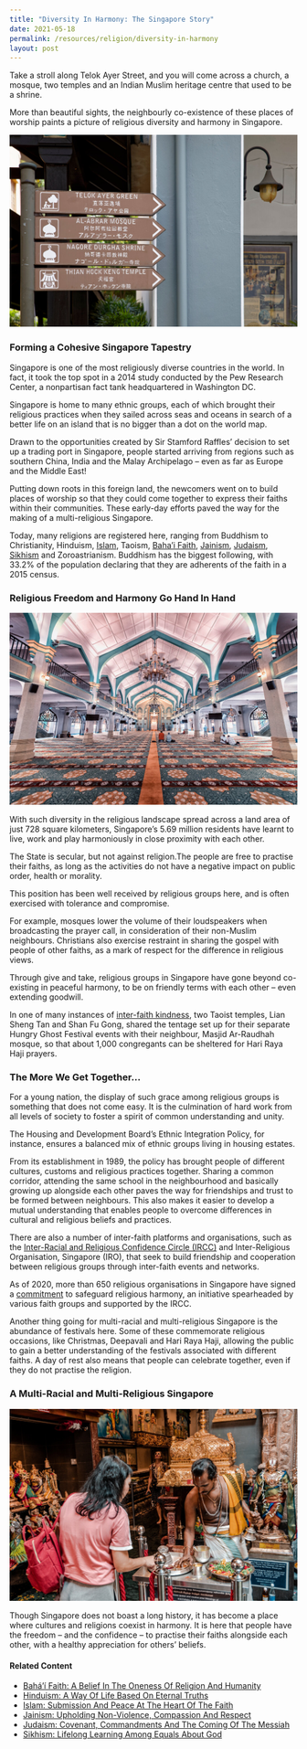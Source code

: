 ```yaml
---
title: "Diversity In Harmony: The Singapore Story"
date: 2021-05-18
permalink: /resources/religion/diversity-in-harmony
layout: post
---
```

Take a stroll along Telok Ayer Street, and you will come across a church, a mosque, two temples and an Indian Muslim heritage centre that used to be a shrine.
 
More than beautiful sights, the neighbourly co-existence of these places of worship paints a picture of religious diversity and harmony in Singapore.

![Telok Ayer Street](/images/religion/telok-ayer-street-signs.jpg)
 
### Forming a Cohesive Singapore Tapestry 
 
Singapore is one of the most religiously diverse countries in the world. In fact, it took the top spot in a 2014 study conducted by the Pew Research Center, a nonpartisan fact tank headquartered in Washington DC.
 
Singapore is home to many ethnic groups, each of which brought their religious practices when they sailed across seas and oceans in search of a better life on an island that is no bigger than a dot on the world map.
 
Drawn to the opportunities created by Sir Stamford Raffles’ decision to set up a trading port in Singapore, people started arriving from regions such as southern China, India and the Malay Archipelago – even as far as Europe and the Middle East!
 
Putting down roots in this foreign land, the newcomers went on to build places of worship so that they could come together to express their faiths within their communities. These early-day efforts paved the way for the making of a multi-religious Singapore.
 
Today, many religions are registered here, ranging from Buddhism to Christianity, Hinduism, [Islam](https://www.ircc.sg/resources/religion/islam), Taoism, [Baha’i Faith](https://www.ircc.sg/resources/religion/bahai-faith), [Jainism](https://www.ircc.sg/resources/religion/jainism), [Judaism](https://www.ircc.sg/resources/religion/judaism), [Sikhism](https://www.ircc.sg/resources/religion/sikhism) and Zoroastrianism. Buddhism has the biggest following, with 33.2% of the population declaring that they are adherents of the faith in a 2015 census.
 
### Religious Freedom and Harmony Go Hand In Hand
 
![Interior of Sultan Mosque, Singapore](/images/religion/singapore-sultan-mosque-interior.jpg)

With such diversity in the religious landscape spread across a land area of just 728 square kilometers, Singapore’s 5.69 million residents have learnt to live, work and play harmoniously in close proximity with each other.
 
The State is secular, but not against religion.The people are free to practise their faiths, as long as the activities do not have a negative impact on public order, health or morality.
 
This position has been well received by religious groups here, and is often exercised with tolerance and compromise.
 
For example, mosques lower the volume of their loudspeakers when broadcasting the prayer call, in consideration of their non-Muslim neighbours. Christians also exercise restraint in sharing the gospel with people of other faiths, as a mark of respect for the difference in religious views.
 
Through give and take, religious groups in Singapore have gone beyond co-existing in peaceful harmony, to be on friendly terms with each other – even extending goodwill.
 
In one of many instances of <a href=" https://www.straitstimes.com/singapore/multi-religious-cooperation-bukit-batok-temples-keep-tentage-erected-for-muslim" target="_blank">inter-faith kindness</a>, two Taoist temples, Lian Sheng Tan and Shan Fu Gong, shared the tentage set up for their separate Hungry Ghost Festival events with their neighbour, Masjid Ar-Raudhah mosque, so that about 1,000 congregants can be sheltered for Hari Raya Haji prayers.
 
### The More We Get Together…
 
For a young nation, the display of such grace among religious groups is something that does not come easy. It is the culmination of hard work from all levels of society to foster a spirit of common understanding and unity.
 
The Housing and Development Board’s Ethnic Integration Policy, for instance, ensures a balanced mix of ethnic groups living in housing estates.
 
From its establishment in 1989, the policy has brought people of different cultures, customs and religious practices together. Sharing a common corridor, attending the same school in the neighbourhood and basically growing up alongside each other paves the way for friendships and trust to be formed between neighbours. This also makes it easier to develop a mutual understanding that enables people to overcome differences in cultural and religious beliefs and practices.
 
There are also a number of inter-faith platforms and organisations, such as the [Inter-Racial and Religious Confidence Circle (IRCC)](https://www.ircc.sg/about-ircc) and Inter-Religious Organisation, Singapore (IRO), that seek to build friendship and cooperation between religious groups through inter-faith events and networks.
 
As of 2020, more than 650 religious organisations in Singapore have signed a [commitment](https://www.ircc.sg/commitment-to-safeguard-religious-harmony/) to safeguard religious harmony, an initiative spearheaded by various faith groups and supported by the IRCC. 
 
Another thing going for multi-racial and multi-religious Singapore is the abundance of festivals here. Some of these commemorate religious occasions, like Christmas, Deepavali and Hari Raya Haji, allowing the public to gain a better understanding of the festivals associated with different faiths. A day of rest also means that people can celebrate together, even if they do not practise the religion.
 
### A Multi-Racial and Multi-Religious Singapore

![Sri Krishana Temple, Singapore](/images/religion/sri-krishnan-temple.jpg)

Though Singapore does not boast a long history, it has become a place where cultures and religions coexist in harmony. It is here that people have the freedom – and the confidence – to practise their faiths alongside each other, with a healthy appreciation for others’ beliefs.

#### Related Content
* [Bahá’í Faith: A Belief In The Oneness Of Religion And Humanity](https://www.ircc.sg/resources/religion/bahai-faith)
* [Hinduism: A Way Of Life Based On Eternal Truths](https://www.ircc.sg/resources/religion/hinduism)
* [Islam: Submission And Peace At The Heart Of The Faith](https://www.ircc.sg/resources/religion/islam)
* [Jainism: Upholding Non-Violence, Compassion And Respect](https://www.ircc.sg/resources/religion/jainism)
* [Judaism: Covenant, Commandments And The Coming Of The Messiah](https://www.ircc.sg/resources/religion/judaism)
* [Sikhism: Lifelong Learning Among Equals About God](https://www.ircc.sg/resources/religion/sikhism)